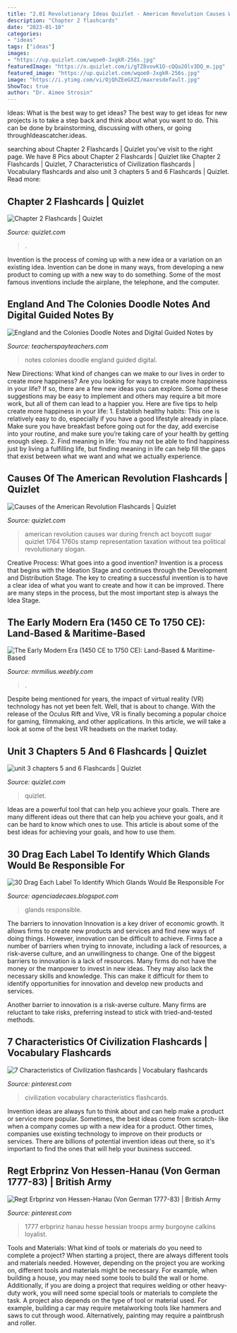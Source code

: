 ```yaml
---
title: "2.01 Revolutionary Ideas Quizlet - American Revolution Causes War During French Act Boycott Sugar Quizlet 1764 1760s Stamp Representation Taxation Without Tea Political Revolutionary Slogan"
description: "Chapter 2 flashcards"
date: "2023-01-10"
categories:
- "ideas"
tags: ["ideas"]
images:
- "https://up.quizlet.com/wqoe0-JxgkR-256s.jpg"
featuredImage: "https://o.quizlet.com/i/gTZ8vovK1O-cQQa2Olv3DQ_m.jpg"
featured_image: "https://up.quizlet.com/wqoe0-JxgkR-256s.jpg"
image: "https://i.ytimg.com/vi/OjQhZEeGXZI/maxresdefault.jpg"
ShowToc: true
author: "Dr. Aimee Strosin"
---
```



Ideas: What is the best way to get ideas?
The best way to get ideas for new projects is to take a step back and think about what you want to do. This can be done by brainstorming, discussing with others, or going throughIdeascatcher.ideas.

	

		
searching about Chapter 2 Flashcards | Quizlet you've visit to the right page. We have 8 Pics about Chapter 2 Flashcards | Quizlet like Chapter 2 Flashcards | Quizlet, 7 Characteristics of Civilization flashcards | Vocabulary flashcards and also unit 3 chapters 5 and 6 Flashcards | Quizlet. Read more:
		
    
## Chapter 2 Flashcards | Quizlet

<img loading=lazy src="https://up.quizlet.com/wqoe0-JxgkR-256s.jpg" onerror="this.onerror=null;this.src='https://tse1.mm.bing.net/th?id=OIP.tNPM_BqPce3v3kUAilJT0gEAEA&amp;pid=15.1';" alt="Chapter 2 Flashcards | Quizlet">

_Source: quizlet.com_

>. 

	

Invention is the process of coming up with a new idea or a variation on an existing idea. Invention can be done in many ways, from developing a new product to coming up with a new way to do something. Some of the most famous inventions include the airplane, the telephone, and the computer.

    
## England And The Colonies Doodle Notes And Digital Guided Notes By

<img loading=lazy src="https://ecdn.teacherspayteachers.com/thumbitem/England-and-the-Colonies-Doodle-Notes-2796670-1596712775/original-2796670-2.jpg" onerror="this.onerror=null;this.src='https://tse3.mm.bing.net/th?id=OIP.b2sKSia25OlDfFnwRTPHKAAAAA&amp;pid=15.1';" alt="England and the Colonies Doodle Notes and Digital Guided Notes by">

_Source: teacherspayteachers.com_

>notes colonies doodle england guided digital. 

	

New Directions: What kind of changes can we make to our lives in order to create more happiness?
Are you looking for ways to create more happiness in your life? If so, there are a few new ideas you can explore. Some of these suggestions may be easy to implement and others may require a bit more work, but all of them can lead to a happier you. Here are five tips to help create more happiness in your life: 1. Establish healthy habits: This one is relatively easy to do, especially if you have a good lifestyle already in place. Make sure you have breakfast before going out for the day, add exercise into your routine, and make sure you’re taking care of your health by getting enough sleep. 2. Find meaning in life: You may not be able to find happiness just by living a fulfilling life, but finding meaning in life can help fill the gaps that exist between what we want and what we actually experience.

    
## Causes Of The American Revolution Flashcards | Quizlet

<img loading=lazy src="https://o.quizlet.com/i/gTZ8vovK1O-cQQa2Olv3DQ_m.jpg" onerror="this.onerror=null;this.src='https://tse1.mm.bing.net/th?id=OIP.AKeQePCWrVKRgtSNesWv8gAAAA&amp;pid=15.1';" alt="Causes of the American Revolution Flashcards | Quizlet">

_Source: quizlet.com_

>american revolution causes war during french act boycott sugar quizlet 1764 1760s stamp representation taxation without tea political revolutionary slogan. 

	

Creative Process: What goes into a good invention?
Invention is a process that begins with the Ideation Stage and continues through the Development and Distribution Stage. The key to creating a successful invention is to have a clear idea of what you want to create and how it can be improved. There are many steps in the process, but the most important step is always the Idea Stage.

    
## The Early Modern Era (1450 CE To 1750 CE): Land-Based &amp; Maritime-Based

<img loading=lazy src="http://mrmilius.weebly.com/uploads/2/2/4/7/22472566/download-3_1.jpg" onerror="this.onerror=null;this.src='https://tse1.mm.bing.net/th?id=OIP.KyDOEdWeXpPyabFNcqDQPQAAAA&amp;pid=15.1';" alt="The Early Modern Era (1450 CE to 1750 CE): Land-Based &amp; Maritime-Based">

_Source: mrmilius.weebly.com_

>. 

	

Despite being mentioned for years, the impact of virtual reality (VR) technology has not yet been felt. Well, that is about to change. With the release of the Oculus Rift and Vive, VR is finally becoming a popular choice for gaming, filmmaking, and other applications. In this article, we will take a look at some of the best VR headsets on the market today.

    
## Unit 3 Chapters 5 And 6 Flashcards | Quizlet

<img loading=lazy src="https://up.quizlet.com/9e8ic-HbYxj-256s.jpg" onerror="this.onerror=null;this.src='https://tse4.mm.bing.net/th?id=OIP.efyAzjB6EEah42edIawq4AAAAA&amp;pid=15.1';" alt="unit 3 chapters 5 and 6 Flashcards | Quizlet">

_Source: quizlet.com_

>quizlet. 

	

Ideas are a powerful tool that can help you achieve your goals. There are many different ideas out there that can help you achieve your goals, and it can be hard to know which ones to use. This article is about some of the best ideas for achieving your goals, and how to use them.

    
## 30 Drag Each Label To Identify Which Glands Would Be Responsible For

<img loading=lazy src="https://i.ytimg.com/vi/OjQhZEeGXZI/maxresdefault.jpg" onerror="this.onerror=null;this.src='https://tse1.mm.bing.net/th?id=OIP.YgzFh9yw2jFAwflariAnQQHaEK&amp;pid=15.1';" alt="30 Drag Each Label To Identify Which Glands Would Be Responsible For">

_Source: agenciadecaes.blogspot.com_

>glands responsible. 

	

The barriers to innovation
Innovation is a key driver of economic growth. It allows firms to create new products and services and find new ways of doing things. However, innovation can be difficult to achieve. Firms face a number of barriers when trying to innovate, including a lack of resources, a risk-averse culture, and an unwillingness to change.
One of the biggest barriers to innovation is a lack of resources. Many firms do not have the money or the manpower to invest in new ideas. They may also lack the necessary skills and knowledge. This can make it difficult for them to identify opportunities for innovation and develop new products and services.

Another barrier to innovation is a risk-averse culture. Many firms are reluctant to take risks, preferring instead to stick with tried-and-tested methods.

    
## 7 Characteristics Of Civilization Flashcards | Vocabulary Flashcards

<img loading=lazy src="https://i.pinimg.com/736x/ba/41/10/ba4110aff12438a9f1d72192e41b3775--civilization-flashcard.jpg" onerror="this.onerror=null;this.src='https://tse1.mm.bing.net/th?id=OIP.YIuNA3OYcYRptRRh9z9hAQD6D6&amp;pid=15.1';" alt="7 Characteristics of Civilization flashcards | Vocabulary flashcards">

_Source: pinterest.com_

>civilization vocabulary characteristics flashcards. 

	

Invention ideas are always fun to think about and can help make a product or service more popular. Sometimes, the best ideas come from scratch- like when a company comes up with a new idea for a product. Other times, companies use existing technology to improve on their products or services. There are billions of potential invention ideas out there, so it's important to find the ones that will help your business succeed.

    
## Regt Erbprinz Von Hessen-Hanau (Von German 1777-83) | British Army

<img loading=lazy src="https://i.pinimg.com/originals/f8/9e/ab/f89eabc0fb3257f5897b1cf87b81020d.gif" onerror="this.onerror=null;this.src='https://tse1.mm.bing.net/th?id=OIP.IVr8RYWkfNLbJ7MeTD660wAAAA&amp;pid=15.1';" alt="Regt Erbprinz von Hessen-Hanau (Von German 1777-83) | British Army">

_Source: pinterest.com_

>1777 erbprinz hanau hesse hessian troops army burgoyne calkins loyalist. 

	

Tools and Materials: What kind of tools or materials do you need to complete a project?
When starting a project, there are always different tools and materials needed. However, depending on the project you are working on, different tools and materials might be necessary.  For example, when building a house, you may need some tools to build the wall or home.  Additionally, if you are doing a project that requires welding or other heavy-duty work, you will need some special tools or materials to complete the task.   A project also depends on the type of tool or material used. For example, building a car may require metalworking tools like hammers and saws to cut through wood. Alternatively, painting may require a paintbrush and roller.

